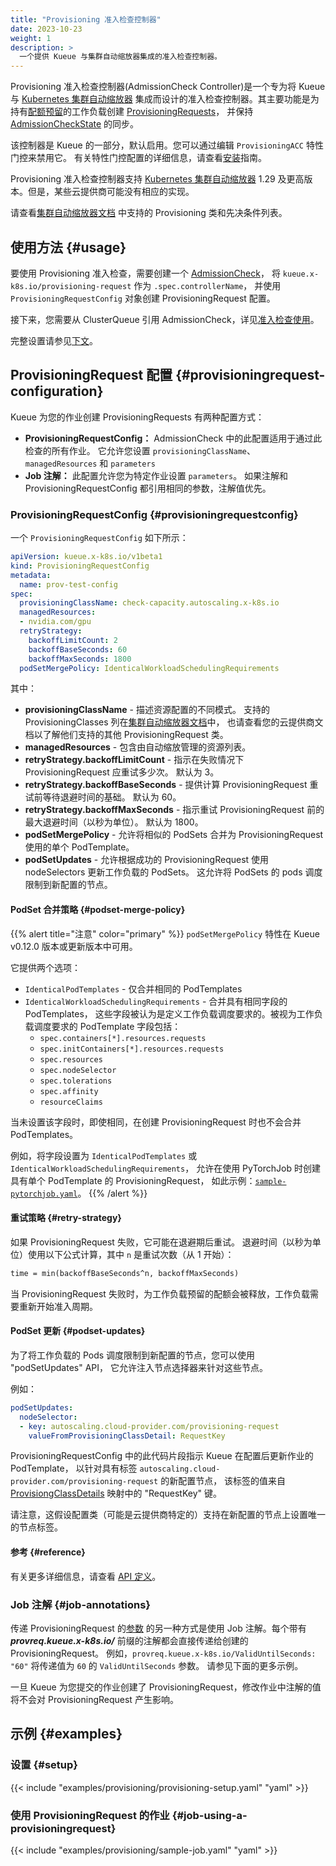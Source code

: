 ```yaml
---
title: "Provisioning 准入检查控制器"
date: 2023-10-23
weight: 1
description: >
  一个提供 Kueue 与集群自动缩放器集成的准入检查控制器。
---
```


Provisioning 准入检查控制器(AdmissionCheck Controller)是一个专为将 Kueue 与
[Kubernetes 集群自动缩放器](https://github.com/kubernetes/autoscaler/tree/master/cluster-autoscaler)
集成而设计的准入检查控制器。其主要功能是为持有[配额预留](/docs/concepts/#quota-reservation)的工作负载创建
[ProvisioningRequests](https://github.com/kubernetes/autoscaler/blob/4872bddce2bcc5b4a5f6a3d569111c11b8a2baf4/cluster-autoscaler/provisioningrequest/apis/autoscaling.x-k8s.io/v1beta1/types.go#L41)，
并保持 [AdmissionCheckState](/docs/concepts/admission_check/#admissioncheckstate) 的同步。

该控制器是 Kueue 的一部分，默认启用。您可以通过编辑 `ProvisioningACC` 特性门控来禁用它。
有关特性门控配置的详细信息，请查看[安装](/docs/installation/#change-the-feature-gates-configuration)指南。

Provisioning 准入检查控制器支持
[Kubernetes 集群自动缩放器](https://github.com/kubernetes/autoscaler/tree/master/cluster-autoscaler)
1.29 及更高版本。但是，某些云提供商可能没有相应的实现。

请查看[集群自动缩放器文档](https://github.com/kubernetes/autoscaler/blob/master/cluster-autoscaler/FAQ.md#supported-provisioningclasses)
中支持的 Provisioning 类和先决条件列表。

## 使用方法 {#usage}

要使用 Provisioning 准入检查，需要创建一个 [AdmissionCheck](/docs/concepts/admission_check)，
将 `kueue.x-k8s.io/provisioning-request` 作为 `.spec.controllerName`，
并使用 `ProvisioningRequestConfig` 对象创建 ProvisioningRequest 配置。

接下来，您需要从 ClusterQueue 引用 AdmissionCheck，详见[准入检查使用](/docs/concepts/admission_check#usage)。

完整设置请参见[下文](#setup)。

## ProvisioningRequest 配置 {#provisioningrequest-configuration}

Kueue 为您的作业创建 ProvisioningRequests 有两种配置方式：

- **ProvisioningRequestConfig：** AdmissionCheck 中的此配置适用于通过此检查的所有作业。
  它允许您设置 `provisioningClassName`、`managedResources` 和 `parameters`
- **Job 注解：** 此配置允许您为特定作业设置 `parameters`。
  如果注解和 ProvisioningRequestConfig 都引用相同的参数，注解值优先。

### ProvisioningRequestConfig {#provisioningrequestconfig}

一个 `ProvisioningRequestConfig` 如下所示：

```yaml
apiVersion: kueue.x-k8s.io/v1beta1
kind: ProvisioningRequestConfig
metadata:
  name: prov-test-config
spec:
  provisioningClassName: check-capacity.autoscaling.x-k8s.io
  managedResources:
  - nvidia.com/gpu
  retryStrategy:
    backoffLimitCount: 2
    backoffBaseSeconds: 60
    backoffMaxSeconds: 1800
  podSetMergePolicy: IdenticalWorkloadSchedulingRequirements
```

其中：

- **provisioningClassName** - 描述资源配置的不同模式。
  支持的 ProvisioningClasses 列在[集群自动缩放器文档](https://github.com/kubernetes/autoscaler/blob/master/cluster-autoscaler/FAQ.md#supported-provisioningclasses)中，
  也请查看您的云提供商文档以了解他们支持的其他 ProvisioningRequest 类。
- **managedResources** - 包含由自动缩放管理的资源列表。
- **retryStrategy.backoffLimitCount** - 指示在失败情况下 ProvisioningRequest 应重试多少次。
  默认为 3。
- **retryStrategy.backoffBaseSeconds** - 提供计算 ProvisioningRequest 重试前等待退避时间的基础。
  默认为 60。
- **retryStrategy.backoffMaxSeconds** - 指示重试 ProvisioningRequest 前的最大退避时间（以秒为单位）。
  默认为 1800。
- **podSetMergePolicy** - 允许将相似的 PodSets 合并为 ProvisioningRequest 使用的单个 PodTemplate。
- **podSetUpdates** - 允许根据成功的 ProvisioningRequest 使用 nodeSelectors 更新工作负载的 PodSets。
  这允许将 PodSets 的 pods 调度限制到新配置的节点。

#### PodSet 合并策略 {#podset-merge-policy}

{{% alert title="注意" color="primary" %}}
`podSetMergePolicy` 特性在 Kueue v0.12.0 版本或更新版本中可用。

它提供两个选项：

- `IdenticalPodTemplates` - 仅合并相同的 PodTemplates
- `IdenticalWorkloadSchedulingRequirements` - 合并具有相同字段的 PodTemplates，
  这些字段被认为是定义工作负载调度要求的。被视为工作负载调度要求的 PodTemplate 字段包括：
  - `spec.containers[*].resources.requests`
  - `spec.initContainers[*].resources.requests`
  - `spec.resources`
  - `spec.nodeSelector`
  - `spec.tolerations`
  - `spec.affinity`
  - `resourceClaims`

当未设置该字段时，即使相同，在创建 ProvisioningRequest 时也不会合并 PodTemplates。

例如，将字段设置为 `IdenticalPodTemplates` 或 `IdenticalWorkloadSchedulingRequirements`，
允许在使用 PyTorchJob 时创建具有单个 PodTemplate 的 ProvisioningRequest，
如此示例：[`sample-pytorchjob.yaml`](/docs/tasks/run/kubeflow/pytorchjobs/#sample-pytorchjob)。
{{% /alert %}}

#### 重试策略 {#retry-strategy}

如果 ProvisioningRequest 失败，它可能在退避期后重试。
退避时间（以秒为单位）使用以下公式计算，其中 `n` 是重试次数（从 1 开始）：

```latex
time = min(backoffBaseSeconds^n, backoffMaxSeconds)
```

当 ProvisioningRequest 失败时，为工作负载预留的配额会被释放，工作负载需要重新开始准入周期。

#### PodSet 更新 {#podset-updates}

为了将工作负载的 Pods 调度限制到新配置的节点，您可以使用 "podSetUpdates" API，
它允许注入节点选择器来针对这些节点。

例如：

```yaml
podSetUpdates:
  nodeSelector:
  - key: autoscaling.cloud-provider.com/provisioning-request
    valueFromProvisioningClassDetail: RequestKey
```

ProvisioningRequestConfig 中的此代码片段指示 Kueue 在配置后更新作业的 PodTemplate，
以针对具有标签 `autoscaling.cloud-provider.com/provisioning-request` 的新配置节点，
该标签的值来自 [ProvisiongClassDetails](https://github.com/kubernetes/autoscaler/blob/master/cluster-autoscaler/apis/provisioningrequest/autoscaling.x-k8s.io/v1/types.go#L169)
映射中的 "RequestKey" 键。

请注意，这假设配置类（可能是云提供商特定的）支持在新配置的节点上设置唯一的节点标签。

#### 参考 {#reference}

有关更多详细信息，请查看
[API 定义](https://github.com/kubernetes-sigs/kueue/blob/main/apis/kueue/v1beta1/provisioningrequestconfig_types.go)。

### Job 注解 {#job-annotations}

传递 ProvisioningRequest 的[参数](https://github.com/kubernetes/autoscaler/blob/0130d33747bb329b790ccb6e8962eedb6ffdd0a8/cluster-autoscaler/apis/provisioningrequest/autoscaling.x-k8s.io/v1beta1/types.go#L115)
的另一种方式是使用 Job 注解。每个带有 ***provreq.kueue.x-k8s.io/*** 前缀的注解都会直接传递给创建的 ProvisioningRequest。
例如，`provreq.kueue.x-k8s.io/ValidUntilSeconds: "60"` 将传递值为 `60` 的
`ValidUntilSeconds` 参数。
请参见下面的更多示例。

一旦 Kueue 为您提交的作业创建了 ProvisioningRequest，修改作业中注解的值将不会对 ProvisioningRequest 产生影响。

## 示例 {#examples}

### 设置 {#setup}

{{< include "examples/provisioning/provisioning-setup.yaml" "yaml" >}}

### 使用 ProvisioningRequest 的作业 {#job-using-a-provisioningrequest}

{{< include "examples/provisioning/sample-job.yaml" "yaml" >}}
